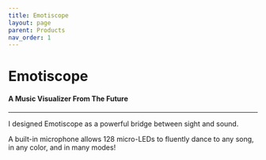 ```yaml
---
title: Emotiscope
layout: page
parent: Products
nav_order: 1
---
```


# Emotiscope

#### A Music Visualizer From The Future

--------------------------------------------

I designed Emotiscope as a powerful bridge between sight and sound.

A built-in microphone allows 128 micro-LEDs to fluently dance to any song, in any color, and in many modes!
